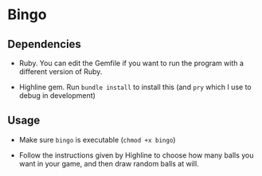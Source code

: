 # Bingo

## Dependencies

- Ruby. You can edit the Gemfile if you want to run the program with a different version of Ruby.

- Highline gem. Run `bundle install` to install this (and `pry` which I use to debug in development)

## Usage

- Make sure `bingo` is executable (`chmod +x bingo`)

- Follow the instructions given by Highline to choose how many balls you want in your game, and then draw random balls at will.

